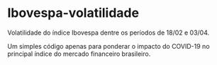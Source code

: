 # Ibovespa-volatilidade
Volatilidade do índice Ibovespa dentre os períodos de 18/02 e 03/04.

Um simples código apenas para ponderar o impacto do COVID-19 no principal índice do mercado financeiro brasileiro.
